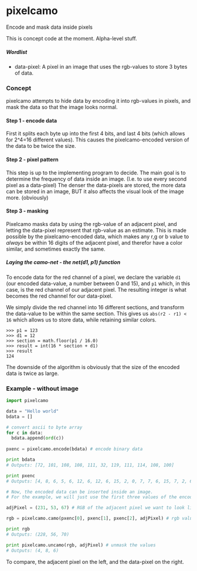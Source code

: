 # pixelcamo
Encode and mask data inside pixels


This is concept code at the moment. Alpha-level stuff.


##### Wordlist

 * data-pixel: A pixel in an image that uses the rgb-values to store 3 bytes of data.


### Concept

pixelcamo attempts to hide data by encoding it into rgb-values in pixels, and mask the data so that the image looks normal.

#### Step 1 - encode data
First it splits each byte up into the first 4 bits, and last 4 bits (which allows for 2^4=16 different values).
This causes the pixelcamo-encoded version of the data to be twice the size.


#### Step 2 - pixel pattern
This step is up to the implementing program to decide. The main goal is to determine the frequency of data inside an image. (I.e. to use every second pixel as a data-pixel)
The denser the data-pixels are stored, the more data can be stored in an image, BUT it also affects the visual look of the image more. (obviously)


#### Step 3 - masking
Pixelcamo masks data by using the rgb-value of an adjacent pixel, and letting the data-pixel represent that rgb-value as an estimate.
This is made possible by the pixelcamo-encoded data, which makes any r,g or b value to *always* be within 16 digits of the adjacent pixel, and therefor have a color similar, and sometimes exactly the same.

##### Laying the camo-net - the net(d1, p1) function
To encode data for the red channel of a pixel, we declare the variable `d1` (our encoded data-value, a number between 0 and 15), and `p1` which, in this case, is the red channel of our adjacent pixel.
The resulting integer is what becomes the red channel for our data-pixel.

We simply divide the red channel into 16 different sections, and transform the data-value to be within the same section. This gives us `abs(r2 - r1) < 16` which allows us to store data, while retaining similar colors.
```
>>> p1 = 123
>>> d1 = 12
>>> section = math.floor(p1 / 16.0)
>>> result = int(16 * section + d1)
>>> result
124
```


The downside of the algorithm is obviously that the size of the encoded data is twice as large.


### Example - without image


```python
import pixelcamo

data = "Hello world"
bdata = []

# convert ascii to byte array
for c in data: 
  bdata.append(ord(c))
  
pxenc = pixelcamo.encode(bdata) # encode binary data

print bdata
# Outputs: [72, 101, 108, 108, 111, 32, 119, 111, 114, 108, 100]

print pxenc
# Outputs: [4, 8, 6, 5, 6, 12, 6, 12, 6, 15, 2, 0, 7, 7, 6, 15, 7, 2, 6, 12, 6, 4]

# Now, the encoded data can be inserted inside an image.
# For the example, we will just use the first three values of the encoded data

adjPixel = (231, 53, 67) # RGB of the adjacent pixel we want to look like

rgb = pixelcamo.camo(pxenc[0], pxenc[1], pxenc[2], adjPixel) # rgb value of the data-pixel.

print rgb
# Outputs: (228, 56, 70)

print pixelcamo.uncamo(rgb, adjPixel) # unmask the values
# Outputs: (4, 8, 6)
```

To compare, the adjacent pixel on the left, and the data-pixel on the right.

<img src="http://placehold.it/150x150/E73543/FFFFFF&text=%28231,+53,+67%29" alt="" />
<img src="http://placehold.it/150x150/E43846/FFFFFF&text=%28228,+56,+70%29" alt="" />




